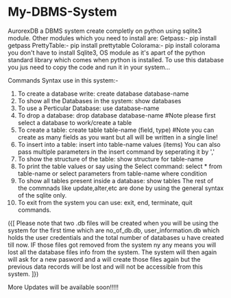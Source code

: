 # My-DBMS-System
AurorexDB a DBMS system create completly on python using sqlite3 module.
Other modules which you need to install are:
Getpass:-  pip install getpass
PrettyTable:-  pip install prettytable
Colorama:-  pip install colorama
you don't have to install Sqlite3, OS module as it's apart of the python standard library which comes when python is installed. 
To use this database you jus need to copy the code and run it in your system...

Commands Syntax use in this system:-

1) To create a database write:
     create database database-name
2) To show all the Databases in the system:
     show databases
3) To use a Perticular Database:
     use database-name
4) To drop a database:
     drop database database-name
#Note please first select a database to work/create a table
5) To create a table:
     create table table-name (field, type)
   #Note you can create as many fields as you want but all will be written in a single line!
6) To insert into a table:
     insert into table-name values (items)
     You can also pass multiple parameters in the insert command by seperating it by ','
7) To show the structure of the table:
     show structure for table-name
8) To print the table values or say using the Select command:
     select * from table-name
     or
     select parameters from table-name where condition
9) To show all tables present inside a database:
      show tables
The rest of the commnads like update,alter,etc are done by using the general syntax of the sqlite only.
10) To exit from the system you can use:
      exit, end, terminate, quit commands.

({[ Please note that two .db files will be created when you will be using the system for the first time which are
no_of_db.db, user_information.db which holds the user credentials and the total number of databases u have created till now. IF those files got removed from the system ny any means you will lost all the database files info from the system. The system will then again will ask for a new pasword and a will create those files again but the previous data records will be lost and will not be accessible from this system. ]})


More Updates will be available soon!!!!!

